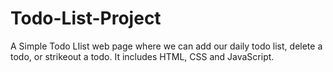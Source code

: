 # Todo-List-Project
A Simple Todo LIist web page where we can add our daily todo list, delete a todo, or strikeout a todo. It includes HTML, CSS and JavaScript.
